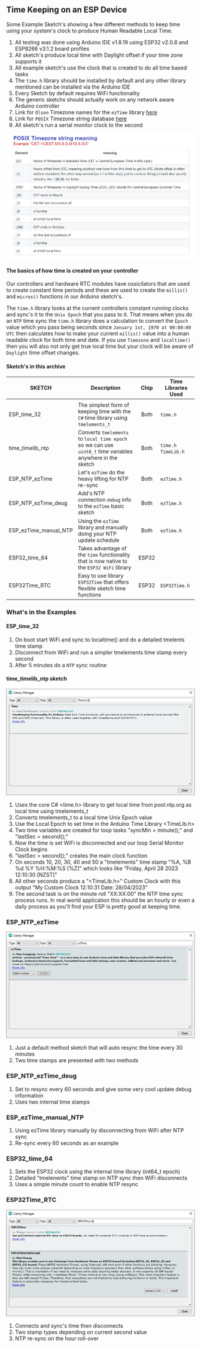 ## Time Keeping on an ESP Device

Some Example Sketch's showing a few different methods to keep time using your system's clock to produce Human Readable Local Time.
1. All testing was done using Arduino IDE v1.8.19 using ESP32 v2.0.8 and ESP8266 v3.1.2 board profiles
2. All sketch's produce local time with Daylight offset if your time zone supports it
3. All example sketch's use the clock that is created to do all time based tasks
4. The `time.h` library should be installed by default and any other library mentioned can be installed via the Arduino IDE
5. Every Sketch by default requires WiFi functionality
6. The generic sketchs should actually work on any network aware Arduino controller
7. Link for `Olson` Timezone names for the `ezTime` library [here](https://en.wikipedia.org/wiki/List_of_tz_database_time_zones)
8. Link for `POSIX` Timezone string database [here ](https://github.com/nayarsystems/posix_tz_db/blob/master/zones.csv)
9. All sketch's run a serial monitor clock to the second

![POSIX explained](https://github.com/macca448/timeWithESP/blob/main/assets/posix_detail.jpg)

#### The basics of how time is created on your controller
Our controllers and hardware RTC modules have ossicilators that are used to create constant time periods and these are used to create the `millis()` and `micros()` functions in our Arduino sketch's. 

The `time.h` library looks at the current controllers constant running clocks and sync's it to the `Unix Epoch` that you pass to it. That means when you do an `NTP` time sync the `time.h` library does a calculation to convert the `Epoch` value which you pass being seconds since `January 1st, 1970 at 00:00:00 UTC` then calculates how to make your current `millis()` value into a human readable clock for both time and date. If you use `Timezone` and `localtime()` then you will also not only get true local time but your clock will be aware of `Daylight`   time offset changes.

#### Sketch's in this archive

| SKETCH                | Description                                                                                               | Chip     | Time Libraries Used |
|-----------------------|-----------------------------------------------------------------------------------------------------------|:--------:|-------------------------|
|                       |                                                                                                           |          |                         |
| ESP_time_32           | The simplest form of keeping time with the `C#` time library using `tmelements_t`                         | Both     | `time.h`                |
| time_timelib_ntp      | Converts `tmelements` to `local time epoch` so we can use `uint8_t` time variables anywhere in the sketch | Both     | `time.h` `TimeLib.h`    |
| ESP_NTP_ezTime        | Let's `ezTime` do the heavy lifting for NTP re-sync                                                       | Both     | `ezTime.h`              |
| ESP_NTP_ezTime_deug   | Add's NTP connection `debug` info to the `ezTime` basic sketch                                            | Both     | `ezTime.h`              |
| ESP_ezTime_manual_NTP | Using the `ezTime` library and manually doing your NTP update schedule                                    | Both     | `ezTime.h`              |
| ESP32_time_64         | Takes advantage of the `time` functionality that is now native to the `ESP32 WiFi` library                | ESP32    |                         |
| ESP32Time_RTC         | Easy to use library `ESP32Time` that offers flexible sketch time functions                                | ESP32    | `ESP32Time.h`           |

###  What's in the Examples 

####  ESP_time_32
1. On boot start WiFi and sync to localtime() and do a detailed tmelents time stamp
2. Disconnect from WiFi and run a simpler tmelements time stamp every second
3. After 5 minutes do a `NTP` sync routine

#### time_timelib_ntp sketch

![TimeLib.h library install](https://github.com/macca448/timeWithESP/blob/main/assets/TimeLib.jpg)

1. Uses the core C# <time.h> library to get local time from pool.ntp.org as local time using tmelements_t
2. Converts tmelements_t to a local time Unix Epoch value
3. Use the Local Epoch to set time in the Arduino Time Library <TimeLib.h>
4. Two time variables are created for loop tasks "syncMin = minute();" and "lastSec = second();"
5. Now the time is set WiFi is disconnected and our loop Serial Monitor Clock begins
6. "lastSec = second();" creates the main clock function
7. On seconds 10, 20, 30, 40 and 50 a "tmelements" time stamp "%A, %B %d %Y %H:%M:%S [%Z]" which looks like "Friday, April 28 2023 12:10:30 [NZST]"
8. All other seconds produce a "<TimeLib.h>" Custom Clock with this output "My Custom Clock 12:10:31  Date: 28/04/2023"
9. The second task is on the minute roll "XX:XX:00" the NTP time sync process runs. In real world application this should be an hourly or even a daily process as you'll find your ESP is pretty good at keeping time.


###  ESP_NTP_ezTime

![exTime.h install](https://github.com/macca448/timeWithESP/blob/main/assets/ezTime.jpg)

1. Just a default method sketch that will auto resync the time every 30 minutes
2. Two time stamps are presented with two methods

###  ESP_NTP_ezTime_deug
1. Set to resync every 60 seconds and give some very cool update debug information
2. Uses two internal time stamps 

###  ESP_ezTime_manual_NTP
1. Using ezTime library manually by disconnecting from WiFi after NTP sync
2. Re-sync every 60 seconds as an example

###  ESP32_time_64
1. Sets the ESP32 clock using the internal time library (int64_t epoch)
2. Detailed "tmelenents" time stamp on NTP sync then WiFi disconnects
3. Uses a simple minute count to enable NTP resync

### ESP32Time_RTC

![ESP32Time.h install](https://github.com/macca448/timeWithESP/blob/main/assets/ESP32Time.jpg)

1. Connects and sync's time then disconnects
2. Two stamp types depending on current second value
3. NTP re-sync on the hour roll-over
